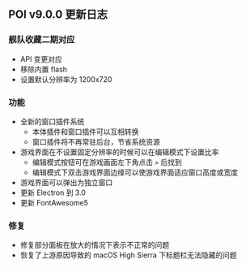 ## POI v9.0.0 更新日志
### 舰队收藏二期对应
- API 变更对应
- 移除内置 flash
- 设置默认分辨率为 1200x720
### 功能
- 全新的窗口插件系统
  - 本体插件和窗口插件可以互相转换
  - 窗口插件将不再常驻后台，节省系统资源
- 游戏界面在不设置固定分辨率的时候可以在编辑模式下设置比率
  - 编辑模式按钮可在游戏画面左下角点击 `>` 后找到
  - 编辑模式下双击游戏界面边缘可以使游戏界面适应窗口高度或宽度
- 游戏界面可以弹出为独立窗口
- 更新 Electron 到 3.0
- 更新 FontAwesome5
### 修复
- 修复部分面板在放大的情况下表示不正常的问题
- 恢复了上游原因导致的 macOS High Sierra 下标题栏无法隐藏的问题
